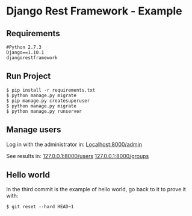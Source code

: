 # Django Rest Framework - Example

## Requirements
```
#Python 2.7.3
Django==1.10.1
djangorestframework
```

## Run Project
```
$ pip install -r requirements.txt
$ python manage.py migrate
$ pip manage.py createsuperuser
$ python manage.py migrate
$ python manage.py runserver
```

## Manage users
Log in with the administrator in:
[Localhost:8000/admin](127.0.0.1:8000/admin)

See results in:
[127.0.0.1:8000/users](127.0.0.1:8000/users)
[127.0.0.1:8000/groups](127.0.0.1:8000/groups)

## Hello world
In the third commit is the example of hello world, go back to it to prove it with:
```
$ git reset --hard HEAD~1
```
